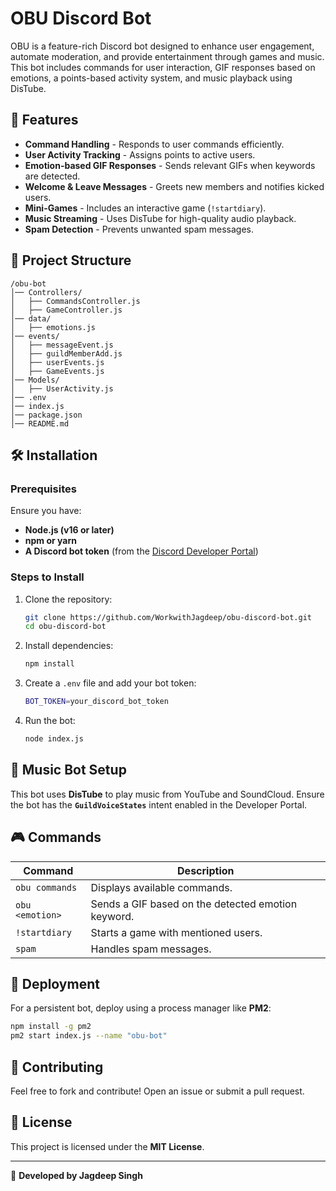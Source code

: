 # OBU Discord Bot

OBU is a feature-rich Discord bot designed to enhance user engagement, automate moderation, and provide entertainment through games and music. This bot includes commands for user interaction, GIF responses based on emotions, a points-based activity system, and music playback using DisTube.

## 🚀 Features

- **Command Handling** - Responds to user commands efficiently.
- **User Activity Tracking** - Assigns points to active users.
- **Emotion-based GIF Responses** - Sends relevant GIFs when keywords are detected.
- **Welcome & Leave Messages** - Greets new members and notifies kicked users.
- **Mini-Games** - Includes an interactive game (`!startdiary`).
- **Music Streaming** - Uses DisTube for high-quality audio playback.
- **Spam Detection** - Prevents unwanted spam messages.

## 📁 Project Structure

```
/obu-bot
│── Controllers/
│   ├── CommandsController.js
│   ├── GameController.js
│── data/
│   ├── emotions.js
│── events/
│   ├── messageEvent.js
│   ├── guildMemberAdd.js
│   ├── userEvents.js
│   ├── GameEvents.js
│── Models/
│   ├── UserActivity.js
│── .env
│── index.js
│── package.json
│── README.md
```

## 🛠️ Installation

### Prerequisites
Ensure you have:
- **Node.js (v16 or later)**
- **npm or yarn**
- **A Discord bot token** (from the [Discord Developer Portal](https://discord.com/developers/applications))

### Steps to Install

1. Clone the repository:
   ```sh
   git clone https://github.com/WorkwithJagdeep/obu-discord-bot.git
   cd obu-discord-bot
   ```

2. Install dependencies:
   ```sh
   npm install
   ```

3. Create a `.env` file and add your bot token:
   ```sh
   BOT_TOKEN=your_discord_bot_token
   ```

4. Run the bot:
   ```sh
   node index.js
   ```

## 🎵 Music Bot Setup

This bot uses **DisTube** to play music from YouTube and SoundCloud.
Ensure the bot has the **`GuildVoiceStates`** intent enabled in the Developer Portal.

## 🎮 Commands

| Command | Description |
|---------|-------------|
| `obu commands` | Displays available commands. |
| `obu <emotion>` | Sends a GIF based on the detected emotion keyword. |
| `!startdiary` | Starts a game with mentioned users. |
| `spam` | Handles spam messages. |

## 🔧 Deployment
For a persistent bot, deploy using a process manager like **PM2**:
```sh
npm install -g pm2
pm2 start index.js --name "obu-bot"
```

## 🤝 Contributing
Feel free to fork and contribute! Open an issue or submit a pull request.

## 📝 License
This project is licensed under the **MIT License**.

---

🚀 **Developed by Jagdeep Singh**

